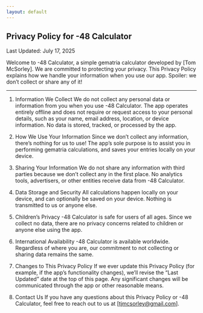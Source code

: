 ```yaml
---
layout: default
---
```


## Privacy Policy for -48 Calculator

Last Updated: July 17, 2025

Welcome to -48 Calculator, a simple gematria calculator developed by [Tom McSorley]. We are committed to protecting your privacy. This Privacy Policy explains how we handle your information when you use our app. Spoiler: we don’t collect or share any of it!

* * *

1. Information We Collect
We do not collect any personal data or information from you when you use -48 Calculator. The app operates entirely offline and does not require or request access to your personal details, such as your name, email address, location, or device information. No data is stored, tracked, or processed by the app.

2. How We Use Your Information
Since we don’t collect any information, there’s nothing for us to use! The app’s sole purpose is to assist you in performing gematria calculations, and saves your entries locally on your device.

3. Sharing Your Information
We do not share any information with third parties because we don’t collect any in the first place. No analytics tools, advertisers, or other entities receive data from -48 Calculator.

4. Data Storage and Security
All calculations happen locally on your device, and can optionally be saved on your device. Nothing is transmitted to us or anyone else.

5. Children’s Privacy
-48 Calculator is safe for users of all ages. Since we collect no data, there are no privacy concerns related to children or anyone else using the app.

6. International Availability
-48 Calculator is available worldwide. Regardless of where you are, our commitment to not collecting or sharing data remains the same.

7. Changes to This Privacy Policy
If we ever update this Privacy Policy (for example, if the app’s functionality changes), we’ll revise the “Last Updated” date at the top of this page. Any significant changes will be communicated through the app or other reasonable means.

8. Contact Us
If you have any questions about this Privacy Policy or -48 Calculator, feel free to reach out to us at [tjmcsorley@gmail.com].
